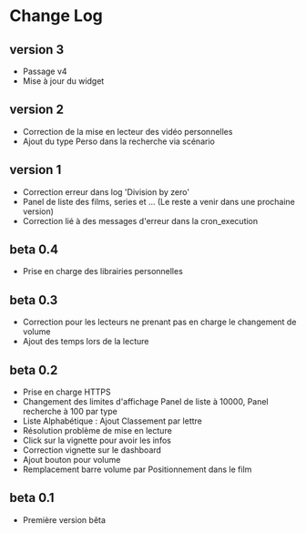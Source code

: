 ﻿Change Log
==========

version 3
----------
* Passage v4
* Mise à jour du widget

version 2
---------
* Correction de la mise en lecteur des vidéo personnelles
* Ajout du type Perso dans la recherche via scénario

version 1
---------
* Correction erreur dans log 'Division by zero'
* Panel de liste des films, series et ... (Le reste a venir dans une prochaine version)
* Correction lié à des messages d'erreur dans la cron_execution
 
beta 0.4
--------
* Prise en charge des librairies personnelles

beta 0.3
--------
* Correction pour les lecteurs ne prenant pas en charge le changement de volume
* Ajout des temps lors de la lecture

beta 0.2
--------
* Prise en charge HTTPS
* Changement des limites d'affichage Panel de liste à 10000, Panel recherche à 100 par type 
* Liste Alphabétique : Ajout Classement par lettre
* Résolution problème de mise en lecture
* Click sur la vignette pour avoir les infos
* Correction vignette sur le dashboard
* Ajout bouton pour volume
* Remplacement barre volume par Positionnement dans le film

beta 0.1
--------
* Première version bêta